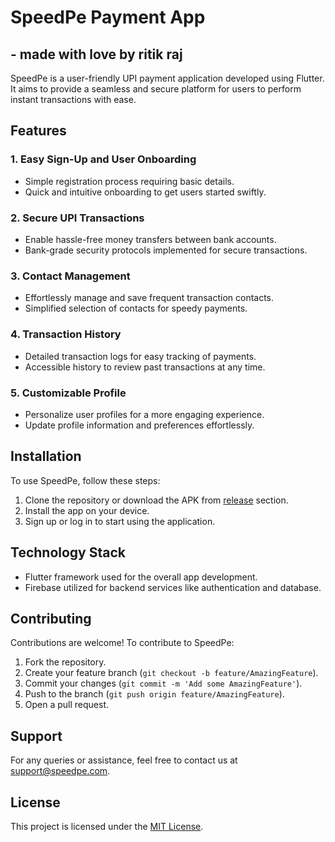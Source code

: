 # SpeedPe Payment App
## - made with love by ritik raj
SpeedPe is a user-friendly UPI payment application developed using Flutter. It aims to provide a seamless and secure platform for users to perform instant transactions with ease.

## Features

### 1. Easy Sign-Up and User Onboarding
- Simple registration process requiring basic details.
- Quick and intuitive onboarding to get users started swiftly.

### 2. Secure UPI Transactions
- Enable hassle-free money transfers between bank accounts.
- Bank-grade security protocols implemented for secure transactions.

### 3. Contact Management
- Effortlessly manage and save frequent transaction contacts.
- Simplified selection of contacts for speedy payments.

### 4. Transaction History
- Detailed transaction logs for easy tracking of payments.
- Accessible history to review past transactions at any time.

### 5. Customizable Profile
- Personalize user profiles for a more engaging experience.
- Update profile information and preferences effortlessly.

## Installation

To use SpeedPe, follow these steps:

1. Clone the repository or download the APK from [release](#) section.
2. Install the app on your device.
3. Sign up or log in to start using the application.

## Technology Stack

- Flutter framework used for the overall app development.
- Firebase utilized for backend services like authentication and database.

## Contributing

Contributions are welcome! To contribute to SpeedPe:

1. Fork the repository.
2. Create your feature branch (`git checkout -b feature/AmazingFeature`).
3. Commit your changes (`git commit -m 'Add some AmazingFeature'`).
4. Push to the branch (`git push origin feature/AmazingFeature`).
5. Open a pull request.

## Support

For any queries or assistance, feel free to contact us at support@speedpe.com.

## License

This project is licensed under the [MIT License](LICENSE).
